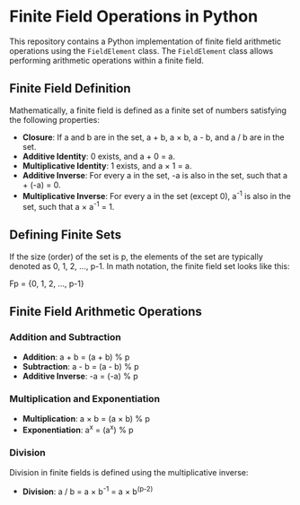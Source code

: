 # Finite Field Operations in Python

This repository contains a Python implementation of finite field arithmetic operations using the `FieldElement` class. The `FieldElement` class allows performing arithmetic operations within a finite field.

## Finite Field Definition

Mathematically, a finite field is defined as a finite set of numbers satisfying the following properties:

- **Closure**: If a and b are in the set, a + b, a × b, a - b, and a / b are in the set.
- **Additive Identity**: 0 exists, and a + 0 = a.
- **Multiplicative Identity**: 1 exists, and a × 1 = a.
- **Additive Inverse**: For every a in the set, -a is also in the set, such that a + (-a) = 0.
- **Multiplicative Inverse**: For every a in the set (except 0), a<sup>-1</sup> is also in the set, such that a × a<sup>-1</sup> = 1.

## Defining Finite Sets

If the size (order) of the set is p, the elements of the set are typically denoted as 0, 1, 2, ..., p-1. In math notation, the finite field set looks like this:

Fp = {0, 1, 2, ..., p-1}

## Finite Field Arithmetic Operations

### Addition and Subtraction

- **Addition**: a + b = (a + b) % p
- **Subtraction**: a - b = (a - b) % p
- **Additive Inverse**: -a = (-a) % p

### Multiplication and Exponentiation

- **Multiplication**: a × b = (a × b) % p
- **Exponentiation**: a<sup>x</sup> = (a<sup>x</sup>) % p

### Division

Division in finite fields is defined using the multiplicative inverse:

- **Division**: a / b = a × b<sup>-1</sup> = a × b<sup>(p-2)</sup>


